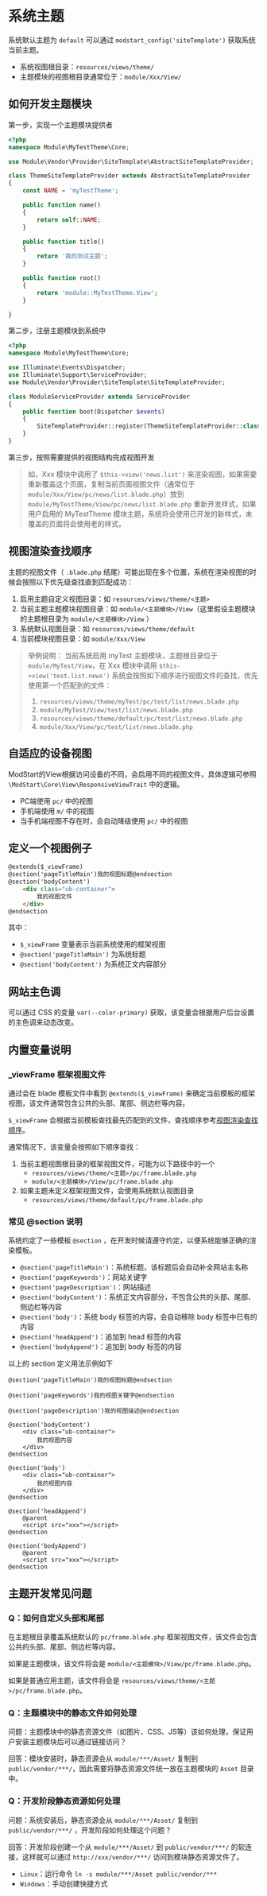 # 系统主题


系统默认主题为 `default` 可以通过 `modstart_config('siteTemplate')` 获取系统当前主题。

- 系统视图根目录：`resources/views/theme/`
- 主题模块的视图根目录通常位于：`module/Xxx/View/`



## 如何开发主题模块



第一步，实现一个主题模块提供者

```php
<?php
namespace Module\MyTestTheme\Core;

use Module\Vendor\Provider\SiteTemplate\AbstractSiteTemplateProvider;

class ThemeSiteTemplateProvider extends AbstractSiteTemplateProvider
{
    const NAME = 'myTestTheme';

    public function name()
    {
        return self::NAME;
    }

    public function title()
    {
        return '我的测试主题';
    }

    public function root()
    {
        return 'module::MyTestTheme.View';
    }

}
```

第二步，注册主题模块到系统中

```php
<?php
namespace Module\MyTestTheme\Core;

use Illuminate\Events\Dispatcher;
use Illuminate\Support\ServiceProvider;
use Module\Vendor\Provider\SiteTemplate\SiteTemplateProvider;

class ModuleServiceProvider extends ServiceProvider
{
    public function boot(Dispatcher $events)
    {
        SiteTemplateProvider::register(ThemeSiteTemplateProvider::class);
    }
}
```

第三步，按照需要提供的视图结构完成视图开发

> 如，Xxx 模块中调用了 `$this->view('news.list')` 来渲染视图，如果需要重新覆盖这个页面，复制当前页面视图文件（通常位于 `module/Xxx/View/pc/news/list.blade.php`）放到 `module/MyTestTheme/View/pc/news/list.blade.php` 重新开发样式，如果用户启用的 MyTestTheme 模块主题，系统将会使用已开发的新样式，未覆盖的页面将会使用老的样式。



## 视图渲染查找顺序

主题的视图文件（ `.blade.php` 结尾）可能出现在多个位置，系统在渲染视图的时候会按照以下优先级查找直到匹配成功：

1. 启用主题自定义视图目录：如 `resources/views/theme/<主题>`
2. 当前主题主题模块视图目录：如 `module/<主题模块>/View`（这里假设主题模块的主题根目录为 `module/<主题模块>/View` ）
3. 系统默认视图目录：如 `resources/views/theme/default`
3. 当前模块视图目录：如 `module/Xxx/View`

> 举例说明：
> 当前系统启用 myTest 主题模块，主题根目录位于 `module/MyTest/View`，在 Xxx 模块中调用 `$this->view('test.list.news')` 
> 系统会按照如下顺序进行视图文件的查找，优先使用第一个匹配到的文件：
>
> 1. `resources/views/theme/myTest/pc/test/list/news.blade.php`
> 2. `module/MyTest/View/test/list/news.blade.php`
> 3. `resources/views/theme/default/pc/test/list/news.blade.php`
> 4. `module/Xxx/View/pc/test/list/news.blade.php`


## 自适应的设备视图

ModStart的View根据访问设备的不同，会启用不同的视图文件，具体逻辑可参照 `\ModStart\Core\View\ResponsiveViewTrait` 中的逻辑。

- PC端使用 `pc/` 中的视图
- 手机端使用 `m/` 中的视图
- 当手机端视图不存在时，会自动降级使用 `pc/` 中的视图



## 定义一个视图例子

```html
@extends($_viewFrame)
@section('pageTitleMain')我的视图标题@endsection
@section('bodyContent')
    <div class="ub-container">
        我的视图文件
    </div>
@endsection
```

其中：

- `$_viewFrame` 变量表示当前系统使用的框架视图
- `@section('pageTitleMain')` 为系统标题
- `@section('bodyContent')` 为系统正文内容部分

## 网站主色调

可以通过 CSS 的变量 `var(--color-primary)` 获取，该变量会根据用户后台设置的主色调来动态改变。

## 内置变量说明

### \_viewFrame 框架视图文件

通过会在 blade 模板文件中看到 `@extends($_viewFrame)` 来确定当前模板的框架视图，该文件通常包含公共的头部、尾部、侧边栏等内容。

`$_viewFrame` 会根据当前模板查找最先匹配到的文件，查找顺序参考[视图渲染查找顺序](#视图渲染查找顺序)。

通常情况下，该变量会按照如下顺序查找：

1. 当前主题视图根目录的框架视图文件，可能为以下路径中的一个
   - `resources/views/theme/<主题>/pc/frame.blade.php`
   - `module/<主题模块>/View/pc/frame.blade.php`
2. 如果主题未定义框架视图文件，会使用系统默认视图目录
   - `resources/views/theme/default/pc/frame.blade.php`

### 常见 @section 说明

系统约定了一些模板 `@section` ，在开发时候请遵守约定，以便系统能够正确的渲染模板。

- `@section('pageTitleMain')`：系统标题，该标题后会自动补全网站主名称
- `@section('pageKeywords')`：网站关键字
- `@section('pageDescription')`：网站描述
- `@section('bodyContent')`：系统正文内容部分，不包含公共的头部、尾部、侧边栏等内容
- `@section('body')`：系统 body 标签的内容，会自动移除 body 标签中已有的内容
- `@section('headAppend')`：追加到 head 标签的内容
- `@section('bodyAppend')`：追加到 body 标签的内容

以上的 section 定义用法示例如下

```blade
@section('pageTitleMain')我的视图标题@endsection
```

```blade
@section('pageKeywords')我的视图关键字@endsection
```

```blade
@section('pageDescription')我的视图描述@endsection
```

```blade
@section('bodyContent')
    <div class="ub-container">
        我的视图内容
    </div>
@endsection
```

```blade
@section('body')
    <div class="ub-container">
        我的视图内容
    </div>
@endsection
```

```blade
@section('headAppend')
    @parent
    <script src="xxx"></script>
@endsection
```

```blade
@section('bodyAppend')
    @parent
    <script src="xxx"></script>
@endsection
```

## 主题开发常见问题

### Q：如何自定义头部和尾部

在主题根目录覆盖系统默认的 `pc/frame.blade.php` 框架视图文件，该文件会包含公共的头部、尾部、侧边栏等内容。

如果是主题模块，该文件将会是 `module/<主题模块>/View/pc/frame.blade.php`。

如果是普通应用主题，该文件将会是 `resources/views/theme/<主题>/pc/frame.blade.php`。

### Q：主题模块中的静态文件如何处理

问题：主题模块中的静态资源文件（如图片、CSS、JS等）该如何处理，保证用户安装主题模块后可以通过链接访问？

回答：模块安装时，静态资源会从 `module/***/Asset/` 复制到  `public/vendor/***/`，因此需要将静态资源文件统一放在主题模块的 `Asset` 目录中。

### Q：开发阶段静态资源如何处理

问题：系统安装后，静态资源会从 `module/***/Asset/` 复制到  `public/vendor/***/` ，开发阶段如何处理这个问题？

回答：开发阶段创建一个从  `module/***/Asset/` 到  `public/vendor/***/` 的软连接，这样就可以通过 `http://xxx/vendor/***/` 访问到模块静态资源文件了。

- `Linux`：运行命令 `ln -s module/***/Asset public/vendor/***`
- `Windows`：手动创建快捷方式

